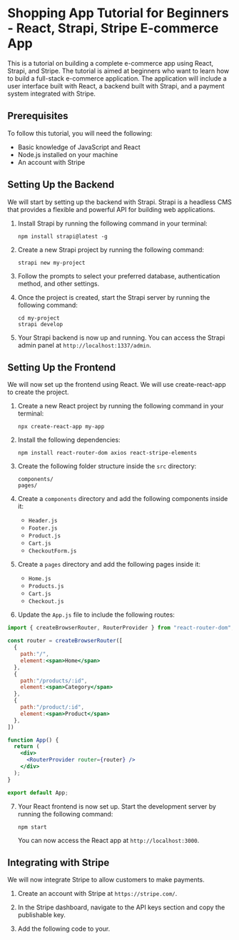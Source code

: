 # Shopping App Tutorial for Beginners - React, Strapi, Stripe E-commerce App

This is a tutorial on building a complete e-commerce app using React, Strapi, and Stripe. The tutorial is aimed at beginners who want to learn how to build a full-stack e-commerce application. The application will include a user interface built with React, a backend built with Strapi, and a payment system integrated with Stripe.

## Prerequisites

To follow this tutorial, you will need the following:

- Basic knowledge of JavaScript and React
- Node.js installed on your machine
- An account with Stripe

## Setting Up the Backend

We will start by setting up the backend with Strapi. Strapi is a headless CMS that provides a flexible and powerful API for building web applications.

1. Install Strapi by running the following command in your terminal:

   ```
   npm install strapi@latest -g
   ```

2. Create a new Strapi project by running the following command:

   ```
   strapi new my-project
   ```

3. Follow the prompts to select your preferred database, authentication method, and other settings.

4. Once the project is created, start the Strapi server by running the following command:

   ```
   cd my-project
   strapi develop
   ```

5. Your Strapi backend is now up and running. You can access the Strapi admin panel at `http://localhost:1337/admin`.

## Setting Up the Frontend

We will now set up the frontend using React. We will use create-react-app to create the project.

1. Create a new React project by running the following command in your terminal:

   ```
   npx create-react-app my-app
   ```

2. Install the following dependencies:

   ```
   npm install react-router-dom axios react-stripe-elements
   ```

3. Create the following folder structure inside the `src` directory:

   ```
   components/
   pages/
   ```

4. Create a `components` directory and add the following components inside it:

   - `Header.js`
   - `Footer.js`
   - `Product.js`
   - `Cart.js`
   - `CheckoutForm.js`

5. Create a `pages` directory and add the following pages inside it:

   - `Home.js`
   - `Products.js`
   - `Cart.js`
   - `Checkout.js`

6. Update the `App.js` file to include the following routes:

```jsx
import { createBrowserRouter, RouterProvider } from "react-router-dom";

const router = createBrowserRouter([
  {
    path:"/",
    element:<span>Home</span>
  },
  {
    path:"/products/:id",
    element:<span>Category</span>
  },
  {
    path:"/product/:id",
    element:<span>Product</span>
  },
])

function App() {
  return (
    <div>
      <RouterProvider router={router} />
    </div>
  );
}

export default App;

```

7. Your React frontend is now set up. Start the development server by running the following command:

   ```
   npm start
   ```

   You can now access the React app at `http://localhost:3000`.

## Integrating with Stripe

We will now integrate Stripe to allow customers to make payments.

1. Create an account with Stripe at `https://stripe.com/`.

2. In the Stripe dashboard, navigate to the API keys section and copy the publishable key.

3. Add the following code to your.
